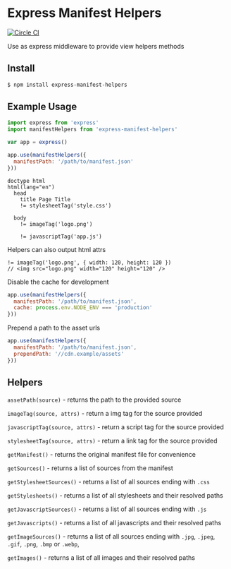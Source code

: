 # Express Manifest Helpers

[![Circle CI](https://circleci.com/gh/danethurber/express-manifest-helpers.svg?style=shield)](https://circleci.com/gh/danethurber/express-manifest-helpers)

Use as express middleware to provide view helpers methods

## Install

```sh
$ npm install express-manifest-helpers
```

## Example Usage

```js
import express from 'express'
import manifestHelpers from 'express-manifest-helpers'

var app = express()

app.use(manifestHelpers({
  manifestPath: '/path/to/manifest.json'
}))

```

```jade
doctype html
html(lang="en")
  head
    title Page Title
    != stylesheetTag('style.css')

  body
    != imageTag('logo.png')

    != javascriptTag('app.js')

```

Helpers can also output html attrs

```jade
!= imageTag('logo.png', { width: 120, height: 120 })
// <img src="logo.png" width="120" height="120" />
```

Disable the cache for development

```js
app.use(manifestHelpers({
  manifestPath: '/path/to/manifest.json',
  cache: process.env.NODE_ENV === 'production'
}))

```

Prepend a path to the asset urls

```js
app.use(manifestHelpers({
  manifestPath: '/path/to/manifest.json',
  prependPath: '//cdn.example/assets'
}))

```

## Helpers

`assetPath(source)` - returns the path to the provided source

`imageTag(source, attrs)` - return a img tag for the source provided

`javascriptTag(source, attrs)` - return a script tag for the source provided

`stylesheetTag(source, attrs)` - return a link tag for the source provided

`getManifest()` - returns the original manifest file for convenience

`getSources()` - returns a list of sources from the manifest

`getStylesheetSources()` - returns a list of all sources ending with `.css`

`getStylesheets()` - returns a list of all stylesheets and their resolved paths

`getJavascriptSources()` - returns a list of all sources ending with `.js`

`getJavascripts()` - returns a list of all javascripts and their resolved paths

`getImageSources()` - returns a list of all sources ending with `.jpg`, `.jpeg`, `.gif`, `.png`, `.bmp` or `.webp`, 

`getImages()` - returns a list of all images and their resolved paths
